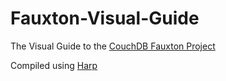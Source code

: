 <!DOCTYPE html><html><head><title>Fauxton Visual Guide</title><link rel="stylesheet" href="main.css"><link rel="icon" type="image/png" href="assets/couch.png"><script src="js/jquery.js"></script><script src="js/main.js"></script></head><body><h1>Fauxton-Visual-Guide</h1><p>The Visual Guide to the <a href="https://github.com/apache/couchdb-fauxton">CouchDB Fauxton Project</a></p>
<p>Compiled using <a href="http://harpjs.com/">Harp</a></p></body></html>